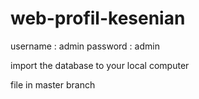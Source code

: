 # web-profil-kesenian

username : admin
password : admin

import the database to your local computer

file in master branch
